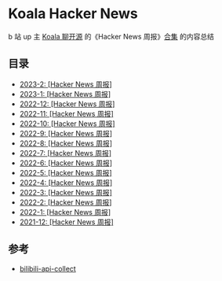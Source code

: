 # Koala Hacker News
 b 站 up 主 [Koala 聊开源](https://space.bilibili.com/489667127) 的《Hacker News 周报》[合集](https://space.bilibili.com/489667127/channel/collectiondetail?sid=249279) 的内容总结

## 目录

- [2023-2: [Hacker News 周报]](Hacker-News/2023-2-Hacker-News.md)
- [2023-1: [Hacker News 周报]](Hacker-News/2023-1-Hacker-News.md)
- [2022-12: [Hacker News 周报]](Hacker-News/2022-12-Hacker-News.md)
- [2022-11: [Hacker News 周报]](Hacker-News/2022-11-Hacker-News.md)
- [2022-10: [Hacker News 周报]](Hacker-News/2022-10-Hacker-News.md)
- [2022-9: [Hacker News 周报]](Hacker-News/2022-9-Hacker-News.md)
- [2022-8: [Hacker News 周报]](Hacker-News/2022-8-Hacker-News.md)
- [2022-7: [Hacker News 周报]](Hacker-News/2022-7-Hacker-News.md)
- [2022-6: [Hacker News 周报]](Hacker-News/2022-6-Hacker-News.md)
- [2022-5: [Hacker News 周报]](Hacker-News/2022-5-Hacker-News.md)
- [2022-4: [Hacker News 周报]](Hacker-News/2022-4-Hacker-News.md)
- [2022-3: [Hacker News 周报]](Hacker-News/2022-3-Hacker-News.md)
- [2022-2: [Hacker News 周报]](Hacker-News/2022-2-Hacker-News.md)
- [2022-1: [Hacker News 周报]](Hacker-News/2022-1-Hacker-News.md)
- [2021-12: [Hacker News 周报]](Hacker-News/2021-12-Hacker-News.md)

## 参考

 - [bilibili-api-collect](https://github.com/SocialSisterYi/bilibili-API-collect)